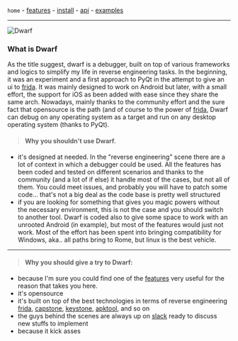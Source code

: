 `home` - [features](./features.html) - [install](./install.html) - [api](./api.html) - [examples](./examples.html)

--------

![Dwarf](https://github.com/iGio90/Dwarf/raw/master/ui/dwarf.png) 

### What is Dwarf

As the title suggest, dwarf is a debugger, built on top of various frameworks and logics to simplify my life in reverse engineering tasks.
In the beginning, it was an experiment and a first approach to PyQt in the attempt to give an ui to [frida](http://frida.re).
It was mainly designed to work on Android but later, with a small effort, the support for iOS as been added with ease since they share the same arch.
Nowadays, mainly thanks to the community effort and the sure fact that opensource is the path (and of course to the power of [frida](http://frida.re),
Dwarf can debug on any operating system as a target and run on any desktop operating system (thanks to PyQt).

> #### Why you **shouldn't** use Dwarf.

* it's designed at needed. In the "reverse engineering" scene there are a lot of context in which a debugger could be used.
All the features has been coded and tested on different scenarios and thanks to the community (and a lot of if else) it handle most of the cases, but not all of them.
You could meet issues, and probably you will have to patch some code... that's not a big deal as the code base is pretty well structured
* if you are looking for something that gives you magic powers without the necessary environment, this is not the case and you should switch to another tool. 
Dwarf is coded also to give some space to work with an unrooted Android (in example), but most of the features would just not work.
Most of the effort has been spent into bringing compatibility for Windows, aka.. all paths bring to Rome, but linux is the best vehicle.

----

> #### Why you **should** give a try to Dwarf:

* because I'm sure you could find one of the [features](./features.html) very useful for the reason that takes you here.
* it's opensource
* it's built on top of the best technologies in terms of reverse engineering [frida](http://frida.re), [capstone](http://www.capstone-engine.org/), 
[keystone](http://www.keystone-engine.org/), [apktool](https://ibotpeaches.github.io/Apktool/), and so on
* the guys behind the scenes are always up on [slack](https://join.slack.com/t/resecret/shared_invite/enQtMzc1NTg4MzE3NjA1LTlkNzYxNTIwYTc2ZTYyOWY1MTQ1NzBiN2ZhYjQwYmY0ZmRhODQ0NDE3NmRmZjFiMmE1MDYwNWJlNDVjZDcwNGE)
ready to discuss new stuffs to implement
* because it kick asses